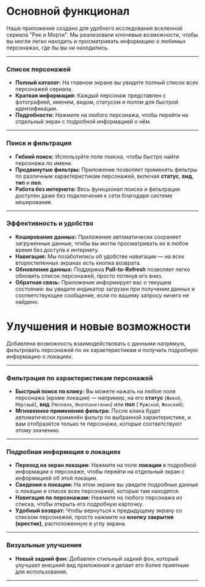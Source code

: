 # Основной функционал

Наше приложение создано для удобного исследования вселенной сериала "Рик и Морти". Мы реализовали
ключевые возможности, чтобы вы могли легко находить и просматривать информацию о любимых персонажах,
где бы вы ни находились.

---

### Список персонажей

* **Полный каталог:** На главном экране вы увидите полный список всех персонажей сериала.
* **Краткая информация:** Каждый персонаж представлен с фотографией, именем, видом, статусом и полом
  для быстрой идентификации.
* **Подробности:** Нажмите на любого персонажа, чтобы перейти на отдельный экран с подробной
  информацией о нём.

---

### Поиск и фильтрация

* **Гибкий поиск:** Используйте поле поиска, чтобы быстро найти персонажа по имени.
* **Продвинутые фильтры:** Приложение позволяет применять фильтры по различным характеристикам
  персонажей, включая **статус**, **вид**, **тип** и **пол**.
* **Работа без интернета:** Весь функционал поиска и фильтрации доступен даже без подключения к сети
  благодаря системе кеширования.

---

### Эффективность и удобство

* **Кеширование данных:** Приложение автоматически сохраняет загруженные данные, чтобы вы могли
  просматривать их в любое время без доступа к интернету.
* **Навигация:** Мы позаботились об удобстве навигации — на всех второстепенных экранах есть кнопка
  возврата.
* **Обновление данных:** Поддержка **Pull-to-Refresh** позволяет легко обновить список персонажей,
  просто потянув его вниз.
* **Обратная связь:** Приложение информирует вас о текущем состоянии: вы увидите индикатор загрузки
  при получении данных и соответствующее сообщение, если по вашему запросу ничего не найдено.

# Улучшения и новые возможности

Добавлена возможность взаимодействовать с данными напрямую, фильтровать персонажей по их
характеристикам и получать подробную информацию о локациях.

---

### Фильтрация по характеристикам персонажей

* **Быстрый поиск по клику:** Вы можете нажать на любое поле персонажа (кроме локации) — например,
  на его **статус** (`Живой`, `Мёртвый`), **вид** (`Человек`, `Инопланетянин`) или **пол** (
  `Мужской`, `Женский`).
* **Мгновенное применение фильтра:** После клика будет автоматически применён фильтр по выбранной
  характеристике, и вам отобразятся только те персонажи, которые соответствуют этому значению.

---

### Подробная информация о локациях

* **Переход на экран локации:** Нажмите на поле **локации** в подробной информации о персонаже,
  чтобы перейти на отдельный экран с информацией об этой локации.
* **Сведения о локации:** На этом экране вы увидите подробные данные о локации и список всех
  персонажей, которые там находятся.
* **Навигация по персонажам:** Нажмите на любого персонажа из списка, чтобы открыть его подробную
  карточку.
* **Удобный возврат:** Чтобы вернуться к предыдущему экрану со списком персонажей, просто нажмите на
  **кнопку закрытия (крестик)**, расположенную в углу экрана.

---

### Визуальные улучшения

* **Новый задний фон:** Добавлен стильный задний фон, который улучшает внешний вид приложения и
  делает его более приятным для использования.

---
